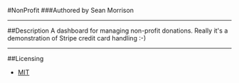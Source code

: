 #NonProfit
###Authored by Sean Morrison
***
##Description
A dashboard for managing non-profit donations.  Really it's a demonstration of Stripe credit card handling :-)

***
##Licensing
- [MIT](http://opensource.org/licenses/MIT)
